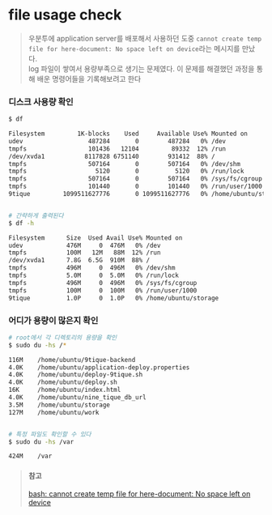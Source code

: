 # file usage check

> 우분투에 application server를 배포해서 사용하던 도중 `cannot create temp file for here-document: No space left on device`라는 메시지를 만났다.  
> log 파일이 쌓여서 용량부족으로 생기는 문제였다. 이 문제를 해결했던 과정을 통해 배운 명령어들을 기록해보려고 한다


### 디스크 사용량 확인
```sh
$ df

Filesystem         1K-blocks    Used     Available Use% Mounted on
udev                  487284       0        487284   0% /dev
tmpfs                 101436   12104         89332  12% /run
/dev/xvda1           8117828 6751140        931412  88% /
tmpfs                 507164       0        507164   0% /dev/shm
tmpfs                   5120       0          5120   0% /run/lock
tmpfs                 507164       0        507164   0% /sys/fs/cgroup
tmpfs                 101440       0        101440   0% /run/user/1000
9tique         1099511627776       0 1099511627776   0% /home/ubuntu/storage


# 간략하게 출력된다
$ df -h

Filesystem      Size  Used Avail Use% Mounted on
udev            476M     0  476M   0% /dev
tmpfs           100M   12M   88M  12% /run
/dev/xvda1      7.8G  6.5G  910M  88% /
tmpfs           496M     0  496M   0% /dev/shm
tmpfs           5.0M     0  5.0M   0% /run/lock
tmpfs           496M     0  496M   0% /sys/fs/cgroup
tmpfs           100M     0  100M   0% /run/user/1000
9tique          1.0P     0  1.0P   0% /home/ubuntu/storage
```

### 어디가 용량이 많은지 확인
```sh
# root에서 각 디렉토리의 용량을 확인
$ sudo du -hs /*  

116M    /home/ubuntu/9tique-backend
4.0K    /home/ubuntu/application-deploy.properties
4.0K    /home/ubuntu/deploy-9tique.sh
4.0K    /home/ubuntu/deploy.sh
16K     /home/ubuntu/index.html
4.0K    /home/ubuntu/nine_tique_db_url
3.5M    /home/ubuntu/storage
127M    /home/ubuntu/work


# 특정 파일도 확인할 수 있다
$ sudo du -hs /var 

424M    /var
```

> #### 참고
> [bash: cannot create temp file for here-document: No space left on device](https://unix.stackexchange.com/questions/277387/bash-cannot-create-temp-file-for-here-document-no-space-left-on-device)  

